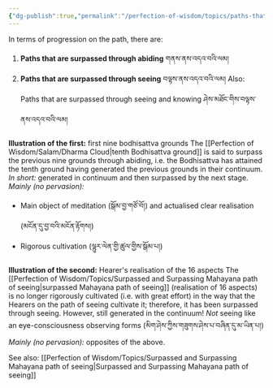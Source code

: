 ```yaml
---
{"dg-publish":true,"permalink":"/perfection-of-wisdom/topics/paths-that-are-surpassed-through-abiding-and-seeing/"}
---
```


In terms of progression on the path, there are:
1. **Paths that are surpassed through abiding** གནས་ནས་འདའ་བའི་ལམ།
2. **Paths that are surpassed through seeing** བལྟས་ནས་འདའ་བའི་ལམ།
   Also: Paths that are surpassed through seeing and knowing ཤེས་མཐོང་གིས་བལྟས་ནས་འདའ་བའི་ལམ།

**Illustration of the first:** first nine bodhisattva grounds
The [[Perfection of Wisdom/Salam/Dharma Cloud\|tenth Bodhisattva ground]] is said to surpass the previous nine grounds through abiding, i.e. the Bodhisattva has attained the tenth ground having generated the previous grounds in their continuum.
*In short:* generated in continuum and then surpassed by the next stage.
*Mainly (no pervasion):* 
- Main object of meditation (སྒོམ་བྱ་གཙོ་བོ།) and actualised clear realisation (མངོན་དུ་བྱ་བའི་མངོན་རྟོགས།)
- Rigorous cultivation (ལྷུར་ལེན་གྱི་ཚུལ་གྱིས་སྒོམ་པ།)

**Illustration of the second:** Hearer's realisation of the 16 aspects
The [[Perfection of Wisdom/Topics/Surpassed and Surpassing Mahayana path of seeing\|surpassed Mahayana path of seeing]] (realisation of 16 aspects) is no longer rigorously cultivated (i.e. with great effort) in the way that the Hearers on the path of seeing cultivate it; therefore, it has been surpassed through seeing.
However, still generated in the continuum! *Not* seeing like an eye-consciousness observing forms 
(མིག་ཤེས་ཀྱིས་གཟུགས་ཤེས་པ་བཞིན་དུ་མ་ཡིན་པ།)
*Mainly (no pervasion):* opposites of the above.

See also: [[Perfection of Wisdom/Topics/Surpassed and Surpassing Mahayana path of seeing\|Surpassed and Surpassing Mahayana path of seeing]]